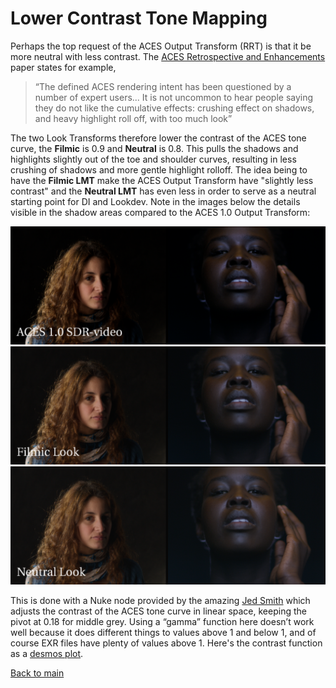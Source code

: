 # Lower Contrast Tone Mapping

Perhaps the top request of the ACES Output Transform (RRT) is that it be more neutral with less contrast. The [ACES Retrospective and Enhancements](https://community.acescentral.com/uploads/default/original/1X/38d7ee7ca7720701873914094d6f4a1d4ca031ef.pdf) paper states for example,

> “The defined ACES rendering intent has been questioned by a number of expert users... It is not uncommon to hear people saying they do not like the cumulative effects: crushing effect on shadows, and heavy highlight roll off, with too much look”

The two Look Transforms therefore lower the contrast of the ACES tone curve, the **Filmic** is 0.9 and **Neutral** is 0.8. This pulls the shadows and highlights slightly out of the toe and shoulder curves, resulting in less crushing of shadows and more gentle highlight rolloff. The idea being to have the **Filmic LMT** make the ACES Output Transform have "slightly less contrast" and the **Neutral LMT** has even less in order to serve as a neutral starting point for DI and Lookdev. Note in the images below the details visible in the shadow areas compared to the ACES 1.0 Output Transform:

![rrt](img/tone_rrt.png)
![rrt](img/tone_filmic9.png)
![rrt](img/tone_neutral8.png)

This is done with a Nuke node provided by the amazing [Jed Smith](https://github.com/jedypod) which adjusts the contrast of the ACES tone curve in linear space, keeping the pivot at 0.18 for middle grey. Using a “gamma” function here doesn’t work well because it does different things to values above 1 and below 1, and of course EXR files have plenty of values above 1. Here's the contrast function as a [desmos plot](https://www.desmos.com/calculator/zuxtjn6wmu). 

[Back to main](../StdX_ACES)


